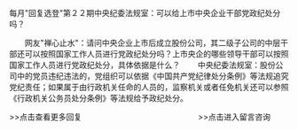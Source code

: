 每月"回复选登"第２２期中央纪委法规室：可以给上市中央企业干部党政纪处分吗？










　　网友"禅心止水"：请问中央企业上市后成立股份公司，其二级子公司的中层干部还可以按照国家工作人员进行党政纪处分吗？上市央企的哪些领导干部可以按照国家工作人员进行党政纪处分，具体依据是什么？
　　中央纪委法规室：股份公司中的党员违纪违法的，党组织可以依据《中国共产党纪律处分条例》等法规追究党纪责任；如果属于由行政机关任命的人员的，监察机关或者任免机关还可以参照《行政机关公务员处分条例》等法规给予政纪处分。


\>\>点击查看更多回复　　　　　　　　　　　　　　　\>\>点击进入留言咨询
